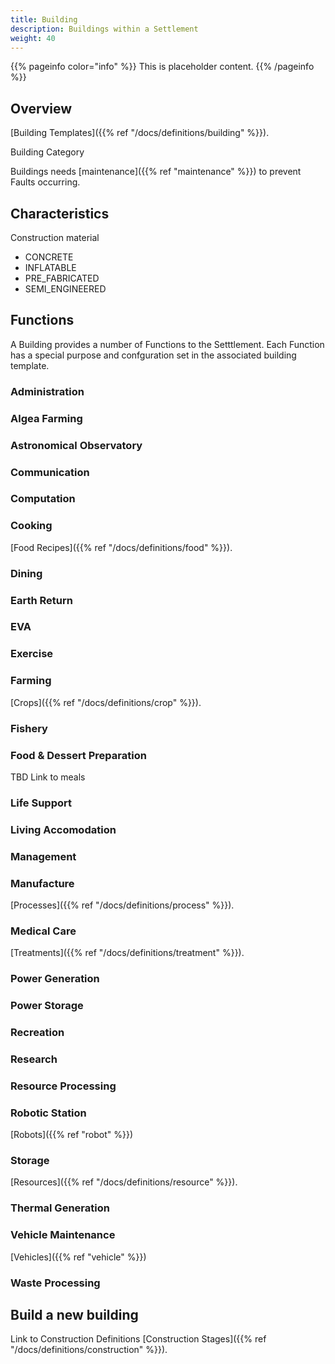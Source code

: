 ```yaml
---
title: Building
description: Buildings within a Settlement
weight: 40
---
```

{{% pageinfo color="info" %}}
This is placeholder content.
{{% /pageinfo %}}

## Overview
[Building Templates]({{% ref "/docs/definitions/building" %}}).

Building Category

Buildings needs [maintenance]({{% ref "maintenance" %}}) to prevent Faults occurring.

## Characteristics

Construction material
- CONCRETE
- INFLATABLE
- PRE_FABRICATED
- SEMI_ENGINEERED

## Functions
A Building provides a number of Functions to the Setttlement. Each Function has a special purpose and confguration set in the associated building template.

### Administration
### Algea Farming
### Astronomical Observatory
### Communication
### Computation
### Cooking
[Food Recipes]({{% ref "/docs/definitions/food" %}}).

### Dining
### Earth Return
### EVA
### Exercise
### Farming
[Crops]({{% ref "/docs/definitions/crop" %}}).

### Fishery
### Food & Dessert Preparation
TBD Link to meals

### Life Support
### Living Accomodation
### Management
### Manufacture
[Processes]({{% ref "/docs/definitions/process" %}}).

### Medical Care
[Treatments]({{% ref "/docs/definitions/treatment" %}}).

### Power Generation
### Power Storage
### Recreation
### Research
### Resource Processing	
### Robotic Station
[Robots]({{% ref "robot" %}})
### Storage
[Resources]({{% ref "/docs/definitions/resource" %}}).

### Thermal Generation

### Vehicle Maintenance
[Vehicles]({{% ref "vehicle" %}})
### Waste Processing	

## Build a new building
Link to Construction Definitions
[Construction Stages]({{% ref "/docs/definitions/construction" %}}).

